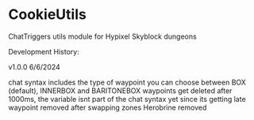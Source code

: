 # CookieUtils
ChatTriggers utils module for Hypixel Skyblock dungeons

Development History:

v1.0.0 6/6/2024

chat syntax includes the type of waypoint
you can choose between BOX (default), INNERBOX and BARITONEBOX
waypoints get deleted after 1000ms, the variable isnt part of the chat syntax yet since its getting late
waypoint removed after swapping zones
Herobrine removed